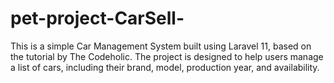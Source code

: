 # pet-project-CarSell-
This is a simple Car Management System built using Laravel 11, based on the tutorial by The Codeholic. The project is designed to help users manage a list of cars, including their brand, model, production year, and availability.
